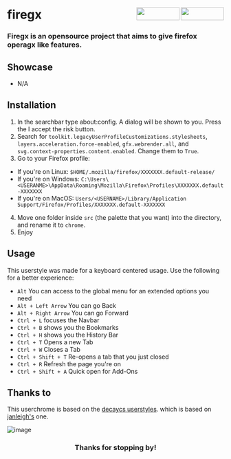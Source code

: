 <h1 align="left">firegx


<img src="https://img.shields.io/github/watchers/d-solis/firegx?color=%238AB4F8&labelColor=101012&label=watchers&style=for-the-badge" width=100 height=30 align="right" />
<img src="https://img.shields.io/github/stars/d-solis/firegx?color=%238AB4F8&labelColor=101012&label=stars&style=for-the-badge" width=100 height=30 align="right" />

</h1> 

<h3>
Firegx is an opensource project that aims to give firefox operagx like features.
</h3>

## Showcase

 - N/A


## Installation

1. In the searchbar type about:config. A dialog will be shown to you. Press the I accept the risk button.
2. Search for `toolkit.legacyUserProfileCustomizations.stylesheets`, `layers.acceleration.force-enabled`, `gfx.webrender.all`, and `svg.context-properties.content.enabled`. Change them to `True`.
3. Go to your Firefox profile:
  - If you're on Linux: `$HOME/.mozilla/firefox/XXXXXXX.default-release/`
  - If you're on Windows: `C:\Users\<USERANME>\AppData\Roaming\Mozilla\Firefox\Profiles\XXXXXXX.default-XXXXXXX`
  - If you're on MacOS: `Users/<USERNAME>/Library/Application Support/Firefox/Profiles/XXXXXXX.default-XXXXXXX`
4. Move one folder inside `src` (the palette that you want) into the directory, and rename it to `chrome`.
5. Enjoy

## Usage

This userstyle was made for a keyboard centered usage. Use the following for a better experience:

- `Alt` You can access to the global menu for an extended options you need
- `Alt + Left Arrow` You can go Back
- `Alt + Right Arrow` You can go Forward
- `Ctrl + L` focuses the Navbar
- `Ctrl + B` shows you the Bookmarks 
- `Ctrl + H` shows you the History Bar
- `Ctrl + T` Opens a new Tab
- `Ctrl + W` Closes a Tab
- `Ctrl + Shift + T` Re-opens a tab that you just closed
- `Ctrl + R` Refresh the page you're on
- `Ctrl + Shift + A` Quick open for Add-Ons
  
## Thanks to

This userchrome is based on the [decaycs userstyles](https://github.com/decaycs/firefox-userchrome).
which is based on [janleigh's](https://github.com/janleigh) one.

![image](https://raw.githubusercontent.com/d-solis/dotfiles/main/assets/cat.svg)
<h3 align="center">
Thanks for stopping by!
</h3>
